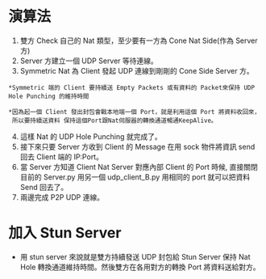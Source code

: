 # 演算法

1. 雙方 Check 自己的 Nat 類型，至少要有一方為 Cone Nat Side(作為 Server 方)
2. Server 方建立一個 UDP Server 等待連線。
3. Symmetric Nat 為 Client 發起 UDP 連線到剛剛的 Cone Side Server 方。
~~~
*Symmetric 端的 Client 要持續送 Empty Packets 或有資料的 Packet來保持 UDP Hole Punching 的維持時間

*因為起一個 Client 發出封包會戰本地端一個 Port，就是利用這個 Port 將資料收回來，
 所以要持續送資料 保持這個Port跟Nat伺服器的轉換通道暢通KeepAlive。
~~~
4. 這樣 Nat 的 UDP Hole Punching 就完成了。
5. 接下來只要 Server 方收到 Client 的 Message 在用 sock 物件將資訊 send 回去 Client 端的 IP:Port。
6. 當 Server 方知道 Client Nat Server 對應內部 Client 的 Port 時候, 直接關閉目前的 Server.py 用另一個 udp_client_B.py 用相同的 port 就可以把資料 Send 回去了。
7. 兩邊完成 P2P UDP 連線。

# 加入 Stun Server

* 用 stun server 來說就是雙方持續發送 UDP 封包給 Stun Server 保持 Nat Hole 轉換通道維持時間。然後雙方在各用對方的轉換 Port 將資料送給對方。
